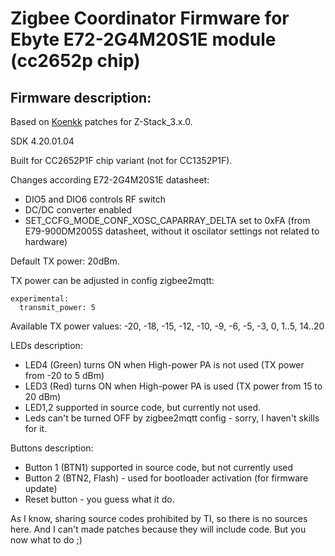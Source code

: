 # Zigbee Coordinator Firmware for Ebyte E72-2G4M20S1E module (cc2652p chip)

## Firmware description:

Based on [Koenkk](https://github.com/Koenkk) patches for Z-Stack_3.x.0.

SDK 4.20.01.04

Built for CC2652P1F chip variant (not for CC1352P1F).

Changes according E72-2G4M20S1E datasheet:
- DIO5 and DIO6 controls RF switch
- DC/DC converter enabled
- SET_CCFG_MODE_CONF_XOSC_CAPARRAY_DELTA set to 0xFA (from E79-900DM2005S datasheet, without it oscilator settings not related to hardware)

Default TX power: 20dBm.

TX power can be adjusted in config zigbee2mqtt:

    experimental:
      transmit_power: 5

Available TX power values: -20, -18, -15, -12, -10, -9, -6, -5, -3, 0, 1..5, 14..20

LEDs description:
- LED4 (Green) turns ON when High-power PA is not used (TX power from -20 to 5 dBm)
- LED3 (Red) turns ON when High-power PA is used (TX power from 15 to 20 dBm)
- LED1,2 supported in source code, but currently not used.
- Leds can't be turned OFF by zigbee2mqtt config - sorry, I haven't skills for it.

Buttons description:
- Button 1 (BTN1) supported in source code, but not currently used
- Button 2 (BTN2, Flash) - used for bootloader activation (for firmware update)
- Reset button - you guess what it do.

As I know, sharing source codes prohibited by TI, so there is no sources here. And I can't made patches because they will include code. But you now what to do ;) 
